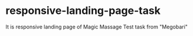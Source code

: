 # responsive-landing-page-task

It is responsive landing page of Magic Massage 
Test task from "Megobari"

